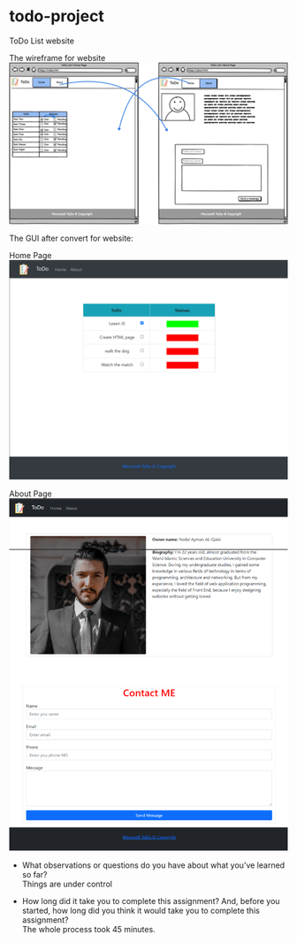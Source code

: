 # todo-project
ToDo List website

The wireframe for website
![wireframe for website](/assets/NewWireframe2.png)

The GUI after convert for website:

Home Page
![Home page](/assets/homepage.png)

About Page
![About page](/assets/aboutpage.png)



- What observations or questions do you have about what you’ve learned so far? \
Things are under control

- How long did it take you to complete this assignment? And, before you started, how long did you think it would take you to complete this assignment?\
The whole process took 45 minutes.
